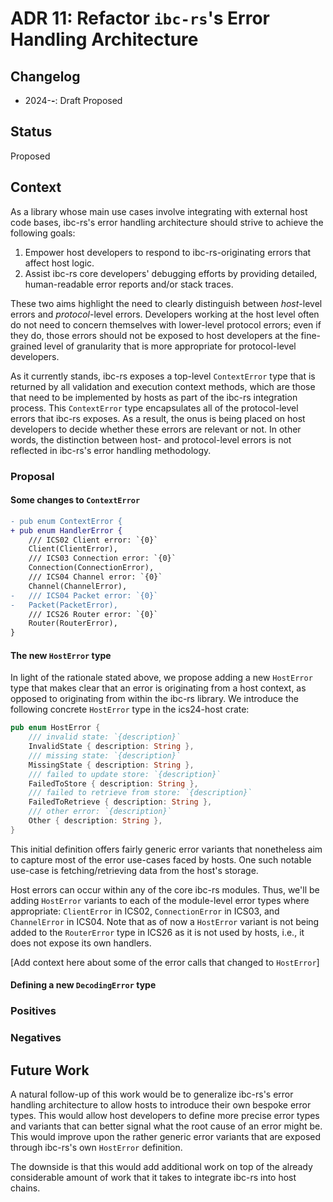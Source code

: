 # ADR 11: Refactor `ibc-rs`'s Error Handling Architecture

## Changelog

- 2024-**-**: Draft Proposed

## Status

Proposed

## Context

As a library whose main use cases involve integrating with external host code bases, ibc-rs's
error handling architecture should strive to achieve the following goals:

1. Empower host developers to respond to ibc-rs-originating errors that affect host logic.
2. Assist ibc-rs core developers' debugging efforts by providing detailed, human-readable
   error reports and/or stack traces.

These two aims highlight the need to clearly distinguish between *host*-level errors and
*protocol*-level errors. Developers working at the host level often do not need to concern
themselves with lower-level protocol errors; even if they do, those errors should not be
exposed to host developers at the fine-grained level of granularity that is more appropriate
for protocol-level developers.

As it currently stands, ibc-rs exposes a top-level `ContextError` type that is returned
by all validation and execution context methods, which are those that need to be implemented
by hosts as part of the ibc-rs integration process. This `ContextError` type encapsulates all
of the protocol-level errors that ibc-rs exposes. As a result, the onus is being placed on
host developers to decide whether these errors are relevant or not. In other words, the
distinction between host- and protocol-level errors is not reflected in ibc-rs's error
handling methodology.

### Proposal

#### Some changes to `ContextError`

```diff
- pub enum ContextError {
+ pub enum HandlerError {
    /// ICS02 Client error: `{0}`
    Client(ClientError),
    /// ICS03 Connection error: `{0}`
    Connection(ConnectionError),
    /// ICS04 Channel error: `{0}`
    Channel(ChannelError),
-   /// ICS04 Packet error: `{0}`
-   Packet(PacketError),
    /// ICS26 Router error: `{0}`
    Router(RouterError),
}
```

#### The new `HostError` type

In light of the rationale stated above, we propose adding a new `HostError` type that makes
clear that an error is originating from a host context, as opposed to originating from within
the ibc-rs library. We introduce the following concrete `HostError` type in the ics24-host
crate:

```rust
pub enum HostError {
    /// invalid state: `{description}`
    InvalidState { description: String },
    /// missing state: `{description}`
    MissingState { description: String },
    /// failed to update store: `{description}`
    FailedToStore { description: String },
    /// failed to retrieve from store: `{description}`
    FailedToRetrieve { description: String },
    /// other error: `{description}`
    Other { description: String },
}
```

This initial definition offers fairly generic error variants that nonetheless aim to capture
most of the error use-cases faced by hosts. One such notable use-case is fetching/retrieving
data from the host's storage. 

Host errors can occur within any of the core ibc-rs modules. Thus, we'll be adding `HostError`
variants to each of the module-level error types where appropriate: `ClientError` in ICS02, 
`ConnectionError` in ICS03, and `ChannelError` in ICS04. Note that as of now a `HostError`
variant is not being added to the `RouterError` type in ICS26 as it is not used by hosts, i.e.,
it does not expose its own handlers. 

[Add context here about some of the error calls that changed to `HostError`]

#### Defining a new `DecodingError` type


### Positives

### Negatives


## Future Work

A natural follow-up of this work would be to generalize ibc-rs's error handling architecture
to allow hosts to introduce their own bespoke error types. This would allow host developers
to define more precise error types and variants that can better signal what the root cause
of an error might be. This would improve upon the rather generic error variants that are
exposed through ibc-rs's own `HostError` definition. 

The downside is that this would add additional work on top of the already considerable amount 
of work that it takes to integrate ibc-rs into host chains.
